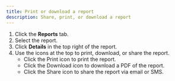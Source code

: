 ```yaml
---
title: Print or download a report
description: Share, print, or download a report
---
```

<div id="ieatta-classic" markdown="1">

1. Click the **Reports** tab.
2. Select the report. 
3. Click **Details** in the top right of the report.
4. Use the icons at the top to print, download, or share the report. 
   - Click the Print icon to print the report.
   - Click the Download icon to download a PDF of the report.
   - Click the Share icon to share the report via email or SMS.

</div>
